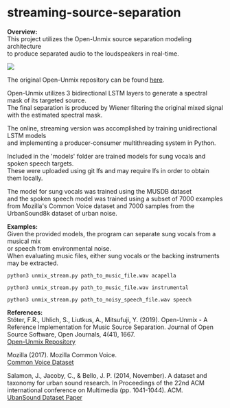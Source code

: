 # streaming-source-separation

<b>Overview:</b><br>
This project utilizes the Open-Unmix source separation modeling architecture <br>
to produce separated audio to the loudspeakers in real-time. <br>

<img src = "https://camo.githubusercontent.com/b5a867eb9b7c0a0fa0d8dc90962628ea41a8a374/68747470733a2f2f646f63732e676f6f676c652e636f6d2f64726177696e67732f642f652f32504143582d317654506f516950776d6466455434705a68756531527647376f45554a7a376555655176437536767a59654b5277486c366279345252546e7068496d534b4d306b354b587739725a316949466e7047572f7075623f773d39353926683d333038">

The original Open-Unmix repository can be found [here](https://github.com/sigsep/open-unmix-pytorch/blob/master/README.md).

Open-Unmix utilizes 3 bidirectional LSTM layers to generate a spectral mask of its targeted source.<br>
The final separation is produced by Wiener filtering the original mixed signal with the estimated spectral mask.

The online, streaming version was accomplished by training unidirectional LSTM models <br>
and implementing a producer-consumer multithreading system in Python. <br>

Included in the 'models' folder are trained models for sung vocals and spoken speech targets.<br>
These were uploaded using git lfs and may require lfs in order to obtain them locally.

The model for sung vocals was trained using the MUSDB dataset <br>
and the spoken speech model was trained using a subset of 7000 examples <br>
from Mozilla's Common Voice dataset and 7000 samples from the UrbanSound8k dataset of urban noise. 

<b>Examples:</b><br>
Given the provided models, the program can separate sung vocals from a musical mix <br>
or speech from environmental noise.<br>
When evaluating music files, either sung vocals or the backing instruments may be extracted.
```
python3 unmix_stream.py path_to_music_file.wav acapella
```
```
python3 unmix_stream.py path_to_music_file.wav instrumental
```
```
python3 unmix_stream.py path_to_noisy_speech_file.wav speech
```
<b>References:</b><br>
Stöter, F.R., Uhlich, S., Liutkus, A., Mitsufuji, Y. (2019). Open-Unmix - A Reference Implementation for Music Source Separation. Journal of Open Source Software, Open Journals, 4(41), 1667.<br>
[Open-Unmix Repository](https://github.com/sigsep/open-unmix-pytorch/blob/master/README.md)

Mozilla (2017). Mozilla Common Voice.<br> 
[Common Voice Dataset](https://voice.mozilla.org/en)


Salamon, J., Jacoby, C., & Bello, J. P. (2014, November). A dataset and taxonomy for urban sound research. In Proceedings of the 22nd ACM international conference on Multimedia (pp. 1041-1044). ACM.<br>
[UbanSound Dataset Paper](https://www.researchgate.net/profile/Justin_Salamon/publication/267269056_A_Dataset_and_Taxonomy_for_Urban_Sound_Research/links/544936af0cf2f63880810a84/A-Dataset-and-Taxonomy-for-Urban-Sound-Research.pdf)
